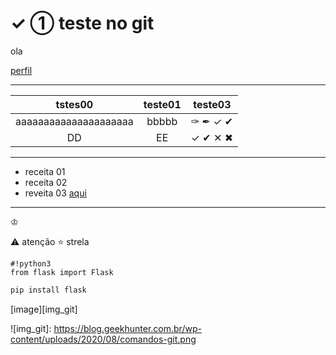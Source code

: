 # &#10003; &#10112; teste no git


ola

[perfil][perfil]


[perfil]: https://github.com/wll8090/

---

tstes00|teste01|teste03
:-:|:-:|:-:
aaaaaaaaaaaaaaaaaaaaa|bbbbb|&#10001; &#10002; &#10003; &#10004;
DD|EE| &#10003; &#10004; &#10005; &#10006;


---

- receita 01
- receita 02
- reveita 03 [aqui][perfil]
---

&#9812;

:warning:  atenção
:star: strela


```shell
#!python3 
from flask import Flask
```

```bash
pip install flask
```

[image][img_git]


![img_git]: https://blog.geekhunter.com.br/wp-content/uploads/2020/08/comandos-git.png
